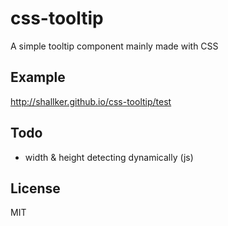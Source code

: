 css-tooltip
==========

A simple tooltip component mainly made with CSS


## Example
http://shallker.github.io/css-tooltip/test


## Todo
- width & height detecting dynamically (js)


## License
MIT
